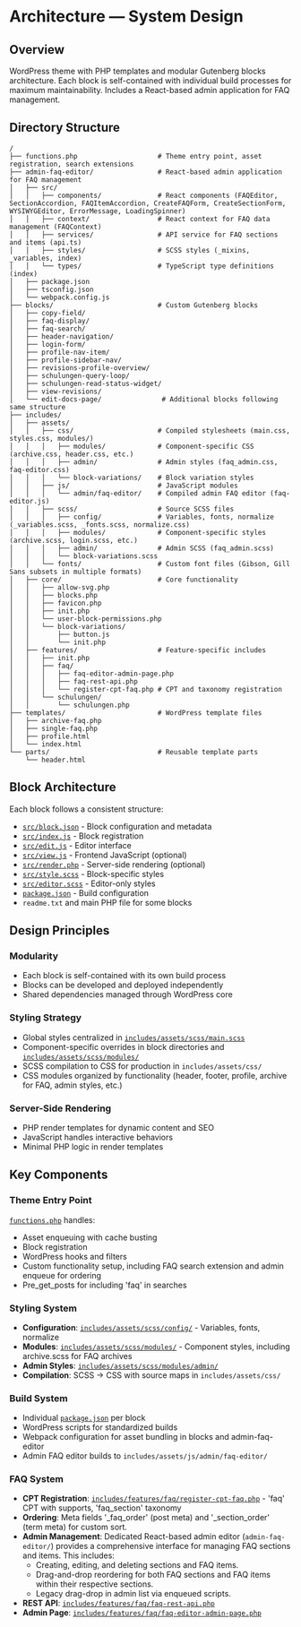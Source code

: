 # Architecture — System Design

## Overview

WordPress theme with PHP templates and modular Gutenberg blocks architecture. Each block is self-contained with individual build processes for maximum maintainability. Includes a React-based admin application for FAQ management.

## Directory Structure

```
/
├── functions.php                    # Theme entry point, asset registration, search extensions
├── admin-faq-editor/                # React-based admin application for FAQ management
│   ├── src/
│   │   ├── components/              # React components (FAQEditor, SectionAccordion, FAQItemAccordion, CreateFAQForm, CreateSectionForm, WYSIWYGEditor, ErrorMessage, LoadingSpinner)
│   │   ├── context/                 # React context for FAQ data management (FAQContext)
│   │   ├── services/                # API service for FAQ sections and items (api.ts)
│   │   ├── styles/                  # SCSS styles (_mixins, _variables, index)
│   │   └── types/                   # TypeScript type definitions (index)
│   ├── package.json
│   ├── tsconfig.json
│   └── webpack.config.js
├── blocks/                          # Custom Gutenberg blocks
│   ├── copy-field/
│   ├── faq-display/
│   ├── faq-search/
│   ├── header-navigation/
│   ├── login-form/
│   ├── profile-nav-item/
│   ├── profile-sidebar-nav/
│   ├── revisions-profile-overview/
│   ├── schulungen-query-loop/
│   ├── schulungen-read-status-widget/
│   ├── view-revisions/
│   └── edit-docs-page/               # Additional blocks following same structure
├── includes/
│   ├── assets/
│   │   ├── css/                     # Compiled stylesheets (main.css, styles.css, modules/)
│   │   │   ├── modules/             # Component-specific CSS (archive.css, header.css, etc.)
│   │   │   ├── admin/               # Admin styles (faq_admin.css, faq-editor.css)
│   │   │   └── block-variations/    # Block variation styles
│   │   ├── js/                      # JavaScript modules
│   │   │   └── admin/faq-editor/    # Compiled admin FAQ editor (faq-editor.js)
│   │   ├── scss/                    # Source SCSS files
│   │   │   ├── config/              # Variables, fonts, normalize (_variables.scss, _fonts.scss, normalize.css)
│   │   │   ├── modules/             # Component-specific styles (archive.scss, login.scss, etc.)
│   │   │   ├── admin/               # Admin SCSS (faq_admin.scss)
│   │   │   └── block-variations.scss
│   │   └── fonts/                   # Custom font files (Gibson, Gill Sans subsets in multiple formats)
│   ├── core/                        # Core functionality
│   │   ├── allow-svg.php
│   │   ├── blocks.php
│   │   ├── favicon.php
│   │   ├── init.php
│   │   └── user-block-permissions.php
│   │   └── block-variations/
│   │       ├── button.js
│   │       └── init.php
│   ├── features/                    # Feature-specific includes
│   │   ├── init.php
│   │   ├── faq/
│   │   │   ├── faq-editor-admin-page.php
│   │   │   ├── faq-rest-api.php
│   │   │   └── register-cpt-faq.php # CPT and taxonomy registration
│   │   └── schulungen/
│   │       └── schulungen.php
├── templates/                       # WordPress template files
│   ├── archive-faq.php
│   ├── single-faq.php
│   ├── profile.html
│   └── index.html
└── parts/                           # Reusable template parts
    └── header.html
```

## Block Architecture

Each block follows a consistent structure:

- [`src/block.json`](blocks/login-form/src/block.json) - Block configuration and metadata
- [`src/index.js`](blocks/login-form/src/index.js) - Block registration
- [`src/edit.js`](blocks/login-form/src/edit.js) - Editor interface
- [`src/view.js`](blocks/login-form/src/view.js) - Frontend JavaScript (optional)
- [`src/render.php`](blocks/login-form/src/render.php) - Server-side rendering (optional)
- [`src/style.scss`](blocks/login-form/src/style.scss) - Block-specific styles
- [`src/editor.scss`](blocks/login-form/src/editor.scss) - Editor-only styles
- [`package.json`](blocks/login-form/package.json) - Build configuration
- `readme.txt` and main PHP file for some blocks

## Design Principles

### Modularity

- Each block is self-contained with its own build process
- Blocks can be developed and deployed independently
- Shared dependencies managed through WordPress core

### Styling Strategy

- Global styles centralized in [`includes/assets/scss/main.scss`](includes/assets/scss/main.scss)
- Component-specific overrides in block directories and [`includes/assets/scss/modules/`](includes/assets/scss/modules/)
- SCSS compilation to CSS for production in `includes/assets/css/`
- CSS modules organized by functionality (header, footer, profile, archive for FAQ, admin styles, etc.)

### Server-Side Rendering

- PHP render templates for dynamic content and SEO
- JavaScript handles interactive behaviors
- Minimal PHP logic in render templates

## Key Components

### Theme Entry Point

[`functions.php`](functions.php) handles:

- Asset enqueuing with cache busting
- Block registration
- WordPress hooks and filters
- Custom functionality setup, including FAQ search extension and admin enqueue for ordering
- Pre_get_posts for including 'faq' in searches

### Styling System

- **Configuration**: [`includes/assets/scss/config/`](includes/assets/scss/config/_variables.scss) - Variables, fonts, normalize
- **Modules**: [`includes/assets/scss/modules/`](includes/assets/scss/modules/header.scss) - Component styles, including archive.scss for FAQ archives
- **Admin Styles**: [`includes/assets/scss/modules/admin/`](includes/assets/scss/modules/admin/faq_admin.scss)
- **Compilation**: SCSS → CSS with source maps in `includes/assets/css/`

### Build System

- Individual [`package.json`](blocks/login-form/package.json) per block
- WordPress scripts for standardized builds
- Webpack configuration for asset bundling in blocks and admin-faq-editor
- Admin FAQ editor builds to `includes/assets/js/admin/faq-editor/`

### FAQ System

- **CPT Registration**: [`includes/features/faq/register-cpt-faq.php`](includes/features/faq/register-cpt-faq.php) - 'faq' CPT with supports, 'faq_section' taxonomy
- **Ordering**: Meta fields '_faq_order' (post meta) and '_section_order' (term meta) for custom sort.
- **Admin Management**: Dedicated React-based admin editor (`admin-faq-editor/`) provides a comprehensive interface for managing FAQ sections and items. This includes:
  - Creating, editing, and deleting sections and FAQ items.
  - Drag-and-drop reordering for both FAQ sections and FAQ items within their respective sections.
  - Legacy drag-drop in admin list via enqueued scripts.
- **REST API**: [`includes/features/faq/faq-rest-api.php`](includes/features/faq/faq-rest-api.php)
- **Admin Page**: [`includes/features/faq/faq-editor-admin-page.php`](includes/features/faq/faq-editor-admin-page.php)

